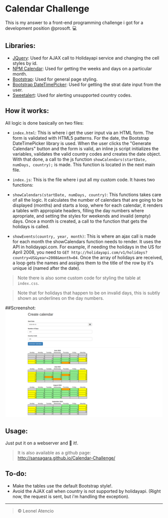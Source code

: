 # Calendar Challenge

This is my answer to a front-end programming challenge i got for a development position @prosoft. :computer:

## Libraries:
- [JQuery](https://jquery.com/): Used for AJAX call to Holidayapi service and changing the cell styles by id.
- [NPM Calendar](https://www.npmjs.com/package/calendar): Used for getting the weeks and days on a particular month.
- [Bootstrap](http://getbootstrap.com/): Used for general page styling.
- [Bootstrap DateTimePicker](https://eonasdan.github.io/bootstrap-datetimepicker/): Used for getting the strat date input from the user.
- [Sweetalert](http://t4t5.github.io/sweetalert/): Used for alerting unsupported country codes.

## How it works:
All logic is done basically on two files:

- `index.html`: This is where i get the user input via an HTML form. The form is validated with HTML5 patterns. For the date, the Bootstrap DateTimePicker library is used. When the user clicks the "Generate Calendars" button and the form is valid, an inline js script initializes the variables, validates the valid country codes and creates the date object. With that done, a call to the js function `showCalendars(startDate, numDays, country);` is made. This function is located in the next main file.

- `index.js`: This is the file where i put all my custom code. It haves two functions:
 
 - `showCalendars(startDate, numDays, country)`: This functions takes care of all the logic. It calculates the number of calendars that are going to be displayed (months) and starts a loop, where for each calendar, it renders a tables with appropiate headers, filling the day numbers where apropriate, and setting the styles for weekends and invalid (empty) days. Once a month is created, a call to the function that gets the holidays is called.

 - `showEvents(country, year, month)`: This is where an ajax call is made for each month the showCalendars function needs to render. It uses the API in holidayapi.com. For example, if needing the holidays in the US for April 2008, you need to `GET http://holidayapi.com/v1/holidays?country=US&year=2008&month=04`. Once the array of holidays are received, a loop gets the names and assigns them to the title of the row by it's unique id (named after the date).

> Note there is also some custom code for styling the table at `index.css`.

> Note that for holidays that happen to be on invalid days, this is subtly shown as underlines on the day numbers.

##Screenshot:
![Screenshot with form filled and calendars correctly filled. Notice there are some holidays that happen on invalid days. Those are shown with an underline on the day number.](img/screenshot.png?raw=true "Screenshot")

## Usage:

Just put it on a webserver and :running: it!.
> It is also available as a github page: http://sansagara.github.io/Calendar-Challenge/

## To-do:

- Make the tables use the default Bootstrap style!.
- Avoid the AJAX call when country is not supported by holidayapi. (Right now, the request is sent, but i'm handling the exception).

_ _ _

> &copy; Leonel Atencio